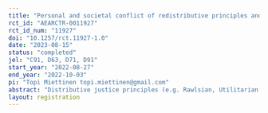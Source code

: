 ```yaml
---
title: "Personal and societal conflict of redistributive principles and preferences"
rct_id: "AEARCTR-0011927"
rct_id_num: "11927"
doi: "10.1257/rct.11927-1.0"
date: "2023-08-15"
status: "completed"
jel: "C91, D63, D71, D91"
start_year: "2022-08-27"
end_year: "2022-10-03"
pi: "Topi Miettinen topi.miettinen@gmail.com"
abstract: "Distributive justice principles (e.g. Rawlsian, Utilitarian or transfer principles), are central when arguing for practical economic policies. In a sample representative of UK population, we study conflict between one’s preferences over these principles and distributive choices (over income distributions). In case of conflict, we offer a revision stage and find that people not acting in line with their principles abandon their principles. However, the principle of making efficient transfers from richer to poorer (cf. Pigou-Dalton) is not abandoned and thus receives more robust support. Furthermore, resolving inconsistencies between one’s principles and choices reduces polarization in views about practical economic policies."
layout: registration
---
```


